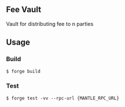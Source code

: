 ## Fee Vault
Vault for distributing fee to n parties

## Usage

### Build

```shell
$ forge build
```

### Test

```shell
$ forge test -vv --rpc-url {MANTLE_RPC_URL}
```

